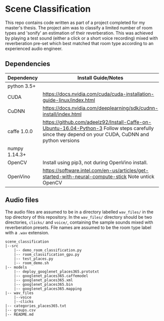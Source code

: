 # Scene Classification
This repo contains code written as part of a project completed for my master's thesis. The project aim was to classify a limited number of room types and 'sonify' an estimation of their reverberation. This was achieved by playing a test sound (either a click or a short voice recording) mixed with reverberation pre-set which best matched that room type according to an experienced audio engineer. 


## Dependencies
Dependency | Install Guide/Notes
-----------|--------------
python 3.5+ |
CUDA | https://docs.nvidia.com/cuda/cuda-installation-guide-linux/index.html 
CuDNN | https://docs.nvidia.com/deeplearning/sdk/cudnn-install/index.html
caffe 1.0.0 | https://github.com/adeelz92/Install-Caffe-on-Ubuntu-16.04-Python-3 Follow steps carefully since they depend on your CUDA, CuDNN and python versions
numpy 1.14.3+ |
OpenCV | Install using pip3, not during OpenVino install.
OpenVino | https://software.intel.com/en-us/articles/get-started-with-neural-compute-stick Note untick OpenCV

## Audio files
The audio files are assumed to be in a directory labelled `wav_files/` in the top directory of this repository. In the `wav_files/` directory should be two directories, `clicks/` and `voice/`, containing the sample sounds mixed with reverberation presets. File names are assumed to be the room type label with a `.wav` extension. 

```
scene_classification
|--src
	|-- demo_room_classification.py
	|-- room_classification_gpu.py
	|-- test_places.py
	|-- room_demo.sh
|-- models
	|-- deploy_googlenet_places365.prototxt
	|-- googlenet_places365.caffemodel
	|-- googlenet_places365.xml
	|-- googlenet_places365.bin
	|-- googlenet_places365.mapping
|-- wav_files
	|--voice
	|--clicks
|-- categories_places365.txt
|-- groups.csv
|-- README.md

```
